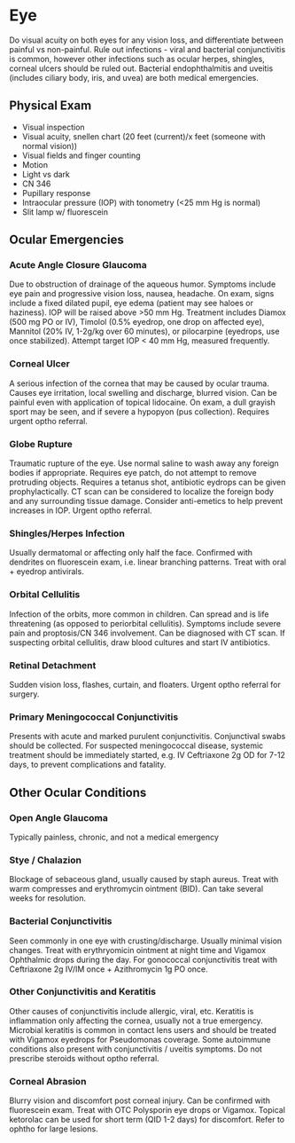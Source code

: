 # Eye 
Do visual acuity on both eyes for any vision loss, and differentiate between painful vs non-painful. Rule out infections - viral and bacterial conjunctivitis is common, however other infections such as ocular herpes, shingles, corneal ulcers should be ruled out. Bacterial endophthalmitis and uveitis (includes ciliary body, iris, and uvea) are both medical emergencies. 

## Physical Exam
- Visual inspection
- Visual acuity, snellen chart (20 feet (current)/x feet (someone with normal vision))
- Visual fields and finger counting
- Motion
- Light vs dark
- CN 346
- Pupillary response
- Intraocular pressure (IOP) with tonometry (<25 mm Hg is normal)
- Slit lamp w/ fluorescein

## Ocular Emergencies
### Acute Angle Closure Glaucoma
Due to obstruction of drainage of the aqueous humor. Symptoms include eye pain and progressive vision loss, nausea, headache. On exam, signs include a fixed dilated pupil, eye edema (patient may see haloes or haziness). IOP will be raised above >50 mm Hg. Treatment includes Diamox (500 mg PO or IV), Timolol (0.5% eyedrop, one drop on affected eye), Mannitol (20% IV, 1-2g/kg over 60 minutes), or pilocarpine (eyedrops, use once stabilized). Attempt target IOP < 40 mm Hg, measured frequently.

### Corneal Ulcer
A serious infection of the cornea that may be caused by ocular trauma. Causes eye irritation, local swelling and discharge, blurred vision. Can be painful even with application of topical lidocaine. On exam, a dull grayish sport may be seen, and if severe a hypopyon (pus collection). Requires urgent optho referral. 

### Globe Rupture
Traumatic rupture of the eye. Use normal saline to wash away any foreign bodies if appropriate. Requires eye patch, do not attempt to remove protruding objects. Requires a tetanus shot, antibiotic eydrops can be given prophylactically. CT scan can be considered to localize the foreign body and any surrounding tissue damage. Consider anti-emetics to help prevent increases in IOP. Urgent optho referral.

### Shingles/Herpes Infection
Usually dermatomal or affecting only half the face. Confirmed with dendrites on fluorescein exam, i.e. linear branching patterns. Treat with oral + eyedrop antivirals.

### Orbital Cellulitis
Infection of the orbits, more common in children. Can spread and is life threatening (as opposed to periorbital cellulitis). Symptoms include severe pain and proptosis/CN 346 involvement. Can be diagnosed with CT scan. If suspecting orbital cellulitis, draw blood cultures and start IV antibiotics. 

### Retinal Detachment
Sudden vision loss, flashes, curtain, and floaters. Urgent optho referral for surgery. 

### Primary Meningococcal Conjunctivitis
Presents with acute and marked purulent conjunctivitis. Conjunctival swabs should be collected. For suspected meningococcal disease, systemic treatment should be immediately started, e.g. IV Ceftriaxone 2g OD for 7-12 days, to prevent complications and fatality.

## Other Ocular Conditions
### Open Angle Glaucoma
Typically painless, chronic, and not a medical emergency

### Stye / Chalazion
Blockage of sebaceous gland, usually caused by staph aureus. Treat with warm compresses and erythromycin ointment (BID). Can take several weeks for resolution. 

### Bacterial Conjunctivitis
Seen commonly in one eye with crusting/discharge. Usually minimal vision changes. Treat with erythryomicin ointment at night time and Vigamox Ophthalmic drops during the day. For gonococcal conjunctivitis treat with Ceftriaxone 2g IV/IM once + Azithromycin 1g PO once.

### Other Conjunctivitis and Keratitis
Other causes of conjunctivitis include allergic, viral, etc. Keratitis is inflammation only affecting the cornea, usually not a true emergency. Microbial keratitis is common in contact lens users and should be treated with Vigamox eyedrops for Pseudomonas coverage. Some autoimmune conditions also present with conjunctivitis / uveitis symptoms. Do not prescribe steroids without optho referral.

### Corneal Abrasion
Blurry vision and discomfort post corneal injury. Can be confirmed with fluorescein exam. Treat with OTC Polysporin eye drops or Vigamox. Topical ketorolac can be used for short term (QID 1-2 days) for discomfort. Refer to ophtho for large lesions.

